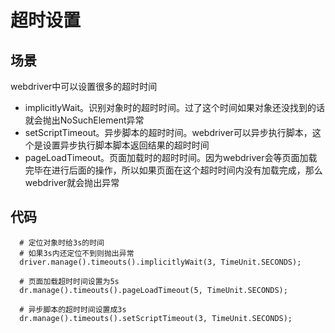 超时设置
=========

场景
----
webdriver中可以设置很多的超时时间

* implicitlyWait。识别对象时的超时时间。过了这个时间如果对象还没找到的话就会抛出NoSuchElement异常
* setScriptTimeout。异步脚本的超时时间。webdriver可以异步执行脚本，这个是设置异步执行脚本脚本返回结果的超时时间
* pageLoadTimeout。页面加载时的超时时间。因为webdriver会等页面加载完毕在进行后面的操作，所以如果页面在这个超时时间内没有加载完成，那么webdriver就会抛出异常

代码
----

```
  # 定位对象时给3s的时间
  # 如果3s内还定位不到则抛出异常
  driver.manage().timeouts().implicitlyWait(3, TimeUnit.SECONDS);

  # 页面加载超时时间设置为5s
  dr.manage().timeouts().pageLoadTimeout(5, TimeUnit.SECONDS);

  # 异步脚本的超时时间设置成3s 
  dr.manage().timeouts().setScriptTimeout(3, TimeUnit.SECONDS);

```

